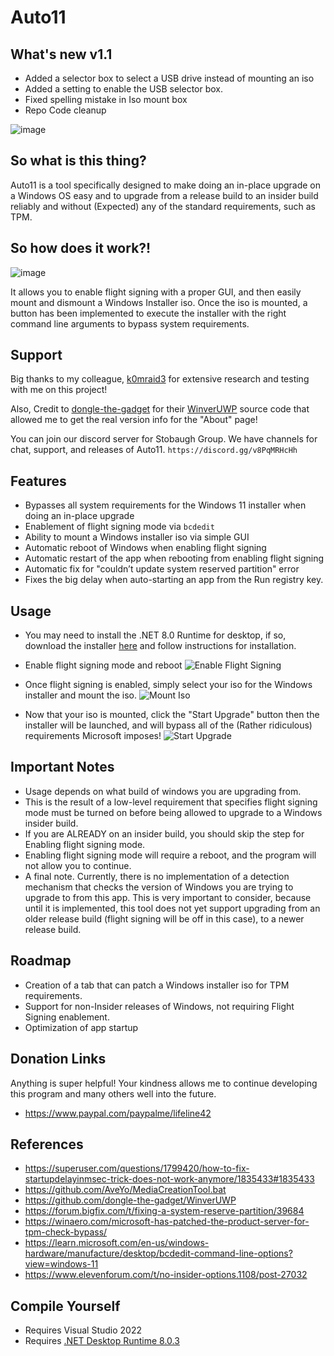 # Auto11

## What's new v1.1
+ Added a selector box to select a USB drive instead of mounting an iso
+ Added a setting to enable the USB selector box.
+ Fixed spelling mistake in Iso mount box
+ Repo Code cleanup

![image](https://github.com/mastercodeon314/Auto11/assets/78676320/bb67e3c0-ed8f-45d0-9f9a-1b80971ff0a0)

## So what is this thing?
Auto11 is a tool specifically designed to make doing an in-place upgrade on a Windows OS easy and to upgrade from a release build to an insider build reliably and without (Expected) any of the standard requirements, such as TPM.

## So how does it work?!

![image](https://github.com/mastercodeon314/Auto11/assets/78676320/a8f4adc1-4df2-49c6-bb55-7469b5eaeb5d)

It allows you to enable flight signing with a proper GUI, and then easily mount and dismount a Windows Installer iso.
Once the iso is mounted, a button has been implemented to execute the installer with the right command line arguments to bypass system requirements. 

## Support
Big thanks to my colleague, [k0mraid3](https://github.com/k0mraid3) for extensive research and testing with me on this project!

Also, Credit to [dongle-the-gadget](https://github.com/dongle-the-gadget) for their [WinverUWP](https://github.com/dongle-the-gadget/WinverUWP) source code that allowed me to get the real version info for the "About" page!

You can join our discord server for Stobaugh Group.
We have channels for chat, support, and releases of Auto11.
```https://discord.gg/v8PqMRHcHh```

## Features
- Bypasses all system requirements for the Windows 11 installer when doing an in-place upgrade
- Enablement of flight signing mode via ```bcdedit```
- Ability to mount a Windows installer iso via simple GUI
- Automatic reboot of Windows when enabling flight signing
- Automatic restart of the app when rebooting from enabling flight signing
- Automatic fix for "couldn’t update system reserved partition" error
- Fixes the big delay when auto-starting an app from the Run registry key.

## Usage
- You may need to install the .NET 8.0 Runtime for desktop, if so, download the installer [here](https://dotnet.microsoft.com/en-us/download/dotnet/thank-you/runtime-desktop-8.0.3-windows-x64-installer) and follow instructions for installation.

- Enable flight signing mode and reboot
  ![Enable Flight Signing](https://github.com/mastercodeon314/Auto11/assets/78676320/ba964fda-8148-4250-9a4f-eec3db539621)
  
- Once flight signing is enabled, simply select your iso for the Windows installer and mount the iso.
  ![Mount Iso](https://github.com/mastercodeon314/Auto11/assets/78676320/081a4a14-b877-481c-bed7-8d5386ff19a8)

- Now that your iso is mounted, click the "Start Upgrade" button then the installer will be launched, and will bypass all of the (Rather ridiculous) requirements Microsoft imposes!
  ![Start Upgrade](https://github.com/mastercodeon314/Auto11/assets/78676320/950c7f64-7846-402b-839f-09f2176e7fba)

## Important Notes
- Usage depends on what build of windows you are upgrading from.
- This is the result of a low-level requirement that specifies flight signing mode must be turned on before being allowed to upgrade to a Windows insider build.
- If you are ALREADY on an insider build, you should skip the step for Enabling flight signing mode. 
- Enabling flight signing mode will require a reboot, and the program will not allow you to continue. 
- A final note. Currently, there is no implementation of a detection mechanism that checks the version of Windows you are trying to upgrade to from this app. 
  This is very important to consider, because until it is implemented, this tool does not yet support upgrading from an older release build (flight signing will be off in this case), to a newer release build.

## Roadmap
- Creation of a tab that can patch a Windows installer iso for TPM requirements.
- Support for non-Insider releases of Windows, not requiring Flight Signing enablement.
- Optimization of app startup

## Donation Links
Anything is super helpful! Your kindness allows me to continue developing this program and many others well into the future.
- https://www.paypal.com/paypalme/lifeline42

## References
- https://superuser.com/questions/1799420/how-to-fix-startupdelayinmsec-trick-does-not-work-anymore/1835433#1835433
- https://github.com/AveYo/MediaCreationTool.bat
- https://github.com/dongle-the-gadget/WinverUWP
- https://forum.bigfix.com/t/fixing-a-system-reserve-partition/39684
- https://winaero.com/microsoft-has-patched-the-product-server-for-tpm-check-bypass/
- https://learn.microsoft.com/en-us/windows-hardware/manufacture/desktop/bcdedit-command-line-options?view=windows-11
- https://www.elevenforum.com/t/no-insider-options.1108/post-27032

## Compile Yourself
- Requires Visual Studio 2022
- Requires [.NET Desktop Runtime 8.0.3](https://dotnet.microsoft.com/en-us/download/dotnet/thank-you/runtime-desktop-8.0.3-windows-x64-installer)
